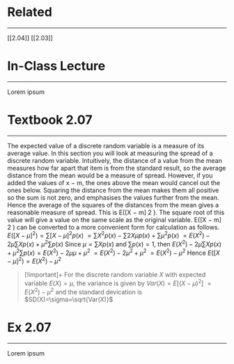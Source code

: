 # Related
---
[[2.04]]
[[2.03]]

# In-Class Lecture
---
Lorem ipsum

# Textbook 2.07
---
The expected value of a discrete random variable is a measure of its average value. In this section you will look at measuring the spread of a discrete random variable. Intuitively, the distance of a value from the mean measures how far apart that item is from the standard result, so the average distance from the mean would be a measure of spread. However, if you added the values of x − m, the ones above the mean would cancel out the ones below. Squaring the distance from the mean makes them all positive so the sum is not zero, and emphasises the values further from the mean. Hence the average of the squares of the distances from the mean gives a reasonable measure of spread. This is E([X − m] 2 ). The square root of this value will give a value on the same scale as the original variable. E([X − m] 2 ) can be converted to a more convenient form for calculation as follows.
$E([X-\mu]^{2})=\sum[X-\mu]^{2}p(x)$
$=\sum\limits X^{2}p(x)-\sum\limits2X\mu p(x)+\sum\limits\mu^{2}p(x)$
$=E(X^{2})-2\mu\sum\limits Xp(x)+\mu^{2}\sum\limits p(x)$
Since $\mu=\sum\limits Xp(x)$ and $\sum\limits p(x)=1$, then
$E(X^{2})-2\mu\sum\limits Xp(x)+\mu^{2}\sum\limits p(x)=E(X^{2})-2\mu\mu+\mu^{2}$
$=E(X^{2})-2\mu^{2}+\mu^{2}$
$=E(X^{2})-\mu^{2}$
Hence $E([X-\mu]^{2})=E(X^{2})-\mu^{2}$
>[!important]+
>For the discrete random variable $X$ with expected variable $E(X)=\mu$, the variance is given by
>$Var(X)=E[(X-\mu)^2]$
>$=E(X^{2})-\mu^{2}$
>and the standard devication is
>$SD(X)=\sigma=\sqrt{Var(X)}$
# Ex 2.07
---
Lorem ipsum